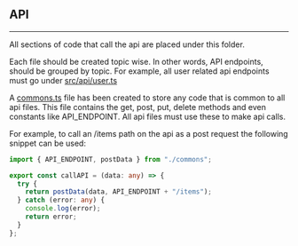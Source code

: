 ## API

---

All sections of code that call the api are placed under this folder.

Each file should be created topic wise. In other words, API endpoints, should be grouped by topic.
For example, all user related api endpoints must go under [src/api/user.ts](./user.ts)

A [commons.ts](./commons.ts) file has been created to store any code that is common to all api files. This file contains the get, post, put, delete methods and even constants like API_ENDPOINT. All api files must use these to make api calls.

For example, to call an /items path on the api as a post request the following snippet can be used:

```typescript
import { API_ENDPOINT, postData } from "./commons";

export const callAPI = (data: any) => {
  try {
    return postData(data, API_ENDPOINT + "/items");
  } catch (error: any) {
    console.log(error);
    return error;
  }
};
```
